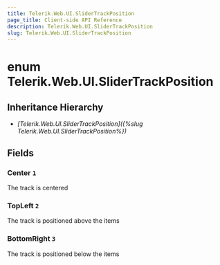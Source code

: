 ```yaml
---
title: Telerik.Web.UI.SliderTrackPosition
page_title: Client-side API Reference
description: Telerik.Web.UI.SliderTrackPosition
slug: Telerik.Web.UI.SliderTrackPosition
---
```


# enum Telerik.Web.UI.SliderTrackPosition

## Inheritance Hierarchy

* *[Telerik.Web.UI.SliderTrackPosition]({%slug Telerik.Web.UI.SliderTrackPosition%})*

## Fields

### Center `1`

The track is centered

### TopLeft `2`

The track is positioned above the items

### BottomRight `3`

The track is positioned below the items


